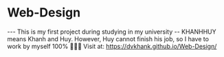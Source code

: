 # Web-Design
--- This is my first project during studying in my university
-- KHANHHUY means Khanh and Huy. However, Huy cannot finish his job, so I have to work by myself 100% ️🏅️🏅️🏅
️Visit at: https://dvkhank.github.io/Web-Design/
